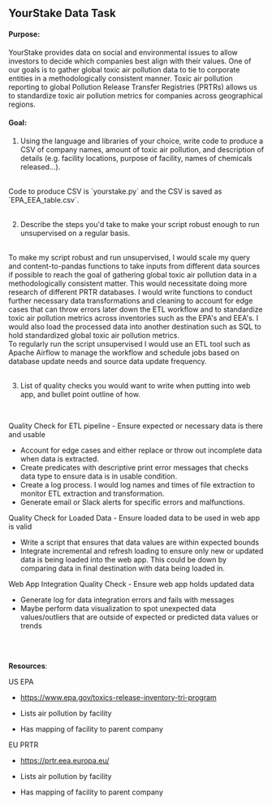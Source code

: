 ## YourStake Data Task

#### Purpose:
YourStake provides data on social and environmental issues to allow investors to decide which companies best align with their values. One of our goals is to gather global toxic air pollution data to tie to corporate entities in a methodologically consistent manner. Toxic air pollution reporting to global Pollution Release Transfer Registries (PRTRs) allows us to standardize toxic air pollution metrics for companies across geographical regions.

#### Goal:

1. Using the language and libraries of your choice, write code to produce a CSV of company names, amount of toxic air pollution, and description of details (e.g. facility locations, purpose of facility, names of chemicals released…).

<br>
Code to produce CSV is `yourstake.py` and the CSV is saved as `EPA_EEA_table.csv`.
<br>

<br>

2. Describe the steps you'd take to make your script robust enough to run unsupervised on a regular basis.

<br>
To make my script robust and run unsupervised, I would scale my query and content-to-pandas functions to take inputs from different data sources if possible to reach the goal of gathering global toxic air pollution data in a methodologically consistent matter. This would necessitate doing more research of different PRTR databases. I would write functions to conduct further necessary data transformations and cleaning to account for edge cases that can throw errors later down the ETL workflow and to standardize toxic air pollution metrics across inventories such as the EPA's and EEA's. I would also load the processed data into another destination such as SQL to hold standardized global toxic air pollution metrics.
<br>
To regularly run the script unsupervised I would use an ETL tool such as Apache Airflow to manage the workflow and schedule jobs based on database update needs and source data update frequency.
<br>

<br>

3. List of quality checks you would want to write when putting into web app, and bullet point outline of how.

<br>

Quality Check for ETL pipeline - Ensure expected or necessary data is there and usable
* Account for edge cases and either replace or throw out incomplete data when data is extracted.
* Create predicates with descriptive print error messages that checks data type to ensure data is in usable condition.
* Create a log process. I would log names and times of file extraction to monitor ETL extraction and transformation.
* Generate email or Slack alerts for specific errors and malfunctions.

Quality Check for Loaded Data - Ensure loaded data to be used in web app is valid
* Write a script that ensures that data values are within expected bounds
* Integrate incremental and refresh loading to ensure only new or updated data is being loaded into the web app. This could be down by comparing
data in final destination with data being loaded in.

Web App Integration Quality Check - Ensure web app holds updated data
* Generate log for data integration errors and fails with messages
* Maybe perform data visualization to spot unexpected data values/outliers that are outside of expected or predicted data values or trends
<br>

<br>


**Resources**:

US EPA

- https://www.epa.gov/toxics-release-inventory-tri-program

- Lists air pollution by facility

- Has mapping of facility to parent company

EU PRTR

- https://prtr.eea.europa.eu/

- Lists air pollution by facility

- Has mapping of facility to parent company

